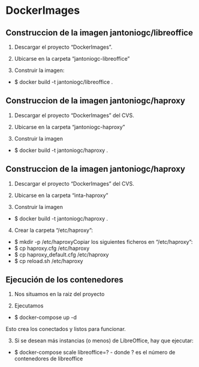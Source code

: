 # DockerImages
## Construccion de la imagen jantoniogc/libreoffice

1) Descargar el proyecto “DockerImages”.

2) Ubicarse en la carpeta “jantoniogc-libreoffice”

3) Construir la imagen:
  - $ docker build -t jantoniogc/libreoffice .

## Construccion de la imagen jantoniogc/haproxy
1) Descargar el proyecto “DockerImages” del CVS.

2) Ubicarse en la carpeta “jantoniogc-haproxy”

3) Construir la imagen
  - $ docker build -t jantoniogc/haproxy .

## Construccion de la imagen jantoniogc/haproxy
1) Descargar el proyecto “DockerImages” del CVS.

2) Ubicarse en la carpeta “inta-haproxy”

3) Construir la imagen

  - $ docker build -t jantoniogc/haproxy .

4) Crear la carpeta “/etc/haproxy”:
  - $ mkdir -p /etc/haproxyCopiar los siguientes ficheros en “/etc/haproxy”:
  - $ cp haproxy.cfg /etc/haproxy
  - $ cp haproxy_default.cfg /etc/haproxy
  - $ cp reload.sh /etc/haproxy

## Ejecución de los contenedores
1) Nos situamos en la raiz del proyecto

2) Ejecutamos
  - $ docker-compose up -d

  Esto crea los conectados y listos para funcionar.

3) Si se desean más instancias (o menos) de LibreOffice, hay que ejecutar:
  - $ docker-compose scale libreoffice=?   -   donde ? es el número de contenedores de libreoffice
